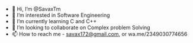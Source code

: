 - 👋 Hi, I’m @SavaxTm
- 👀 I’m interested in Software Engineering
- 🌱 I’m currently learning C and C++
- 💞️ I’m looking to collaborate on Complex problem Solving 
- 📫 How to reach me - savax172@gmail.com, or wa.me/2349030774656

<!---
SavaxTm/SavaxTm is a ✨ special ✨ repository because its `README.md` (this file) appears on your GitHub profile.
You can click the Preview link to take a look at your changes.
--->
